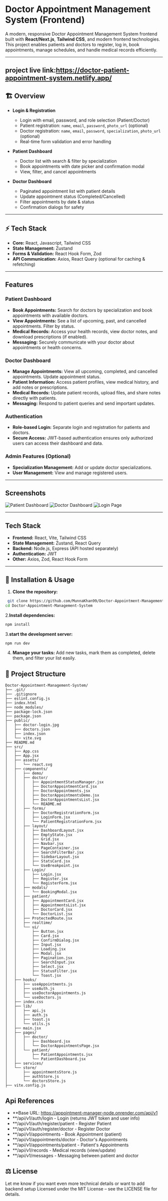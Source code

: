 # Doctor Appointment Management System (Frontend)
A modern, responsive Doctor Appointment Management System frontend built with **React/Next.js**, **Tailwind CSS**, and modern frontend technologies.  
This project enables patients and doctors to register, log in, book appointments, manage schedules, and handle medical records efficiently.

---
## project live link:https://doctor-patient-appointment-system.netlify.app/
## 🏗 Overview

- **Login & Registration**
  - Login with email, password, and role selection (Patient/Doctor)
  - Patient registration: `name`, `email`, `password`, `photo_url` (optional)
  - Doctor registration: `name`, `email`, `password`, `specialization`, `photo_url` (optional)
  - Real-time form validation and error handling

- **Patient Dashboard**
  - Doctor list with search & filter by specialization
  - Book appointments with date picker and confirmation modal
  - View, filter, and cancel appointments

- **Doctor Dashboard**
  - Paginated appointment list with patient details
  - Update appointment status (Completed/Cancelled)
  - Filter appointments by date & status
  - Confirmation dialogs for safety

---

## ⚡ Tech Stack

- **Core:** React, Javascript, Tailwind CSS  
- **State Management:** Zustand 
- **Forms & Validation:** React Hook Form, Zod  
- **API Communication:** Axios, React Query (optional for caching & refetching)  

---
## Features

### Patient Dashboard
- **Book Appointments:** Search for doctors by specialization and book appointments with available doctors.
- **View Appointments:** See a list of upcoming, past, and cancelled appointments. Filter by status.
- **Medical Records:** Access your health records, view doctor notes, and download prescriptions (if enabled).
- **Messaging:** Securely communicate with your doctor about appointments or health concerns.

### Doctor Dashboard
- **Manage Appointments:** View all upcoming, completed, and cancelled appointments. Update appointment status.
- **Patient Information:** Access patient profiles, view medical history, and add notes or prescriptions.
- **Medical Records:** Update patient records, upload files, and share notes directly with patients.
- **Messaging:** Respond to patient queries and send important updates.

### Authentication
- **Role-based Login:** Separate login and registration for patients and doctors.
- **Secure Access:** JWT-based authentication ensures only authorized users can access their dashboard and data.

### Admin Features (Optional)
- **Specialization Management:** Add or update doctor specializations.
- **User Management:** View and manage registered users.

---

## Screenshots

<!-- Add your images here -->
![Patient Dashboard](./public/patient-dashboard.png)
![Doctor Dashboard](./public/doctor-dashboard.png)
![Login Page](./public/login-page.png)

---

## Tech Stack

- **Frontend:** React, Vite, Tailwind CSS
- **State Management:** Zustand, React Query
- **Backend:** Node.js, Express (API hosted separately)
- **Authentication:** JWT
- **Other:** Axios, Zod, React Hook Form

---

## 🚀 Installation & Usage

1. **Clone the repository:**

```bash
 git clone https://github.com/MunnaKhan99/Doctor-Appointment-Management-System.git
cd Doctor-Appointment-Management-System
```
2.**Install dependencies:**
```bash
npm install
```
3.**start the development server:**
```bash
npm run dev
```
4. **Manage your tasks:**
 Add new tasks, mark them as completed, delete them, and filter your list easily.
## 📂 Project Structure

```text
Doctor-Appointment-Management-System/
├── .git/
├── .gitignore
├── eslint.config.js
├── index.html
├── node_modules/
├── package-lock.json
├── package.json
├── public/
│   ├── doctor-login.jpg
│   ├── doctors.json
│   ├── index.json
│   └── vite.svg
├── README.md
├── src/
│   ├── App.css
│   ├── App.jsx
│   ├── assets/
│   │   └── react.svg
│   ├── components/
│   │   ├── demo/
│   │   ├── doctor/
│   │   │   ├── AppointmentStatusManager.jsx
│   │   │   ├── DoctorAppointmentCard.jsx
│   │   │   ├── DoctorAppointments.jsx
│   │   │   ├── DoctorAppointmentsDemo.jsx
│   │   │   ├── DoctorAppointmentsList.jsx
│   │   │   └── README.md
│   │   ├── forms/
│   │   │   ├── DoctorRegistrationForm.jsx
│   │   │   ├── LoginForm.jsx
│   │   │   └── PatientRegistrationForm.jsx
│   │   ├── layout/
│   │   │   ├── DashboardLayout.jsx
│   │   │   ├── EmptyState.jsx
│   │   │   ├── Grid.jsx
│   │   │   ├── Navbar.jsx
│   │   │   ├── PageContainer.jsx
│   │   │   ├── SearchFilterBar.jsx
│   │   │   ├── SidebarLayout.jsx
│   │   │   ├── StatsCard.jsx
│   │   │   └── UseBreakpoint.jsx
│   │   ├── Login/
│   │   │   ├── Login.jsx
│   │   │   ├── Register.jsx
│   │   │   └── RegisterForm.jsx
│   │   ├── modals/
│   │   │   └── BookingModal.jsx
│   │   ├── patient/
│   │   │   ├── AppointmentCard.jsx
│   │   │   ├── AppointmentsList.jsx
│   │   │   ├── DoctorCard.jsx
│   │   │   └── DoctorList.jsx
│   │   ├── ProtectedRoute.jsx
│   │   ├── realtime/
│   │   └── ui/
│   │       ├── Button.jsx
│   │       ├── Card.jsx
│   │       ├── ConfirmDialog.jsx
│   │       ├── Input.jsx
│   │       ├── Loading.jsx
│   │       ├── Modal.jsx
│   │       ├── Pagination.jsx
│   │       ├── SearchInput.jsx
│   │       ├── Select.jsx
│   │       ├── StatusFilter.jsx
│   │       └── Toast.jsx
│   ├── hooks/
│   │   ├── useAppointments.js
│   │   ├── useAuth.js
│   │   ├── useDoctorAppointments.js
│   │   └── useDoctors.js
│   ├── index.css
│   ├── lib/
│   │   ├── api.js
│   │   ├── auth.js
│   │   ├── toast.js
│   │   └── utils.js
│   ├── main.jsx
│   ├── pages/
│   │   ├── doctor/
│   │   │   ├── Dashboard.jsx
│   │   │   └── DoctorAppointmentsPage.jsx
│   │   └── patient/
│   │       ├── PatientAppointments.jsx
│   │       └── PatientDashboard.jsx
│   ├── services/
│   └── store/
│       ├── appointmentsStore.js
│       ├── authStore.js
│       └── doctorsStore.js
├── vite.config.js
```

## Api References
- **Base URL: https://appointment-manager-node.onrender.com/api/v1
- **/api/v1/auth/login - Login (returns JWT token and user info)
- **/api/v1/auth/register/patient - Register Patient
- **/api/v1/auth/register/doctor - Register Doctor
- **/api/v1/appointments - Book Appointment (patient)
- **/api/v1/appointments/doctor - Doctor's Appointments
- **/api/v1/appointments/patient - Patient's Appointments
- **/api/v1/records - Medical records (view/update)
- **/api/v1/messages - Messaging between patient and doctor 



## ⚖️ License
Let me know if you want even more technical details or want to add backend setup
Licensed under the MIT License – see the LICENSE file for details.

